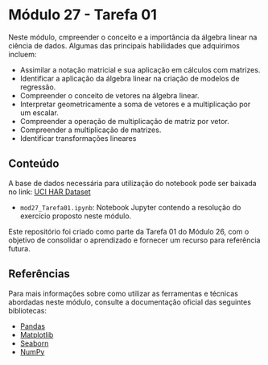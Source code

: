 # Módulo 27 - Tarefa 01

Neste módulo, cmpreender o conceito e a importância da álgebra linear na ciência de dados. Algumas das principais habilidades que adquirimos incluem:
- Assimilar a notação matricial e sua aplicação em cálculos com matrizes.
- Identificar a aplicação da álgebra linear na criação de modelos de regressão.
- Compreender o conceito de vetores na álgebra linear.
- Interpretar geometricamente a soma de vetores e a multiplicação por um escalar.
- Compreender a operação de multiplicação de matriz por vetor.
- Compreender a multiplicação de matrizes.
- Identificar transformações lineares

## Conteúdo
A base de dados necessária para utilização do notebook pode ser baixada no link: [UCI HAR Dataset](https://archive.ics.uci.edu/dataset/240/human+activity+recognition+using+smartphones)
- `mod27_Tarefa01.ipynb`: Notebook Jupyter contendo a resolução do exercício proposto neste módulo.


Este repositório foi criado como parte da Tarefa 01 do Módulo 26, com o objetivo de consolidar o aprendizado e fornecer um recurso para referência futura.

## Referências

Para mais informações sobre como utilizar as ferramentas e técnicas abordadas neste módulo, consulte a documentação oficial das seguintes bibliotecas:

- [Pandas](https://pandas.pydata.org/docs/)
- [Matplotlib](https://matplotlib.org/stable/contents.html)
- [Seaborn](https://seaborn.pydata.org/tutorial.html)
- [NumPy](https://numpy.org/doc/)
